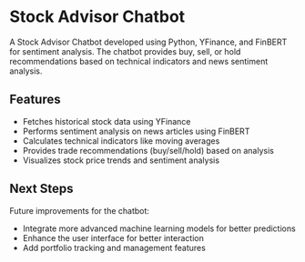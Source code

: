# Stock Advisor Chatbot

A Stock Advisor Chatbot developed using Python, YFinance, and FinBERT for sentiment analysis. The chatbot provides buy, sell, or hold recommendations based on technical indicators and news sentiment analysis.

## Features

- Fetches historical stock data using YFinance
- Performs sentiment analysis on news articles using FinBERT
- Calculates technical indicators like moving averages
- Provides trade recommendations (buy/sell/hold) based on analysis
- Visualizes stock price trends and sentiment analysis

## Next Steps

Future improvements for the chatbot:
- Integrate more advanced machine learning models for better predictions
- Enhance the user interface for better interaction
- Add portfolio tracking and management features

